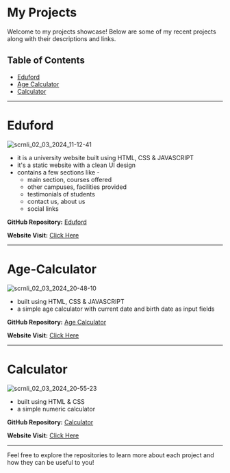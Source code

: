 
# My Projects 

Welcome to my projects showcase! Below are some of my recent projects along with their descriptions and links.
## Table of Contents

- [Eduford](#eduford)
- [Age Calculator](#age-calculator)
- [Calculator](#calculator)

---

# Eduford

![scrnli_02_03_2024_11-12-41](https://github.com/topaja/Project/assets/87275904/be9f9f04-ef09-4a0a-af84-420039272f66)

   * it is a university website built using HTML, CSS & JAVASCRIPT
   * it's a static website with a clean UI design
   * contains a few sections like - 
     * main section, courses offered
     * other campuses, facilities provided
     * testimonials of students
     * contact us, about us
     * social links 

**GitHub Repository:** [Eduford](https://github.com/topaja/Eduford)

**Website Visit:** [Click Here](https://topaja.github.io/Eduford/)

---

# Age-Calculator

![scrnli_02_03_2024_20-48-10](https://github.com/topaja/Project/assets/87275904/318f79e3-22fd-44c2-9555-24b0afad7d25)

   * built using HTML, CSS & JAVASCRIPT
   * a simple age calculator with current date and birth date as input fields

**GitHub Repository:** [Age Calculator](https://github.com/topaja/Age-Calculator)

**Website Visit:** [Click Here](https://topaja.github.io/Age-Calculator/)

---

# Calculator

![scrnli_02_03_2024_20-55-23](https://github.com/topaja/Project/assets/87275904/df09662d-88d7-4e0e-9123-896815e9d5cb)

   * built using HTML & CSS
   * a simple numeric calculator
     
**GitHub Repository:** [Calculator](https://github.com/topaja/Calculator)

**Website Visit:** [Click Here](https://topaja.github.io/Calculator/)

---

Feel free to explore the repositories to learn more about each project and how they can be useful to you!
